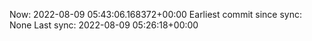 Now: 2022-08-09 05:43:06.168372+00:00 Earliest commit since sync: None Last sync: 2022-08-09 05:26:18+00:00
